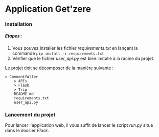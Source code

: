 
# Application Get'zere

### Installation

##### Etapes :
1. Vous pouvez installer les fichier _requirements.txt_ en lançant la commande `pip install -r requirements.txt`
2. Vérifier que le fichier _user_api.py_ est bien installé à la racine du projet.

Le projet doit se décomposer de la manière suivante :
``` text
> CommentYAller
    > APIs
    > Flask
    > Trip
    README.md
    requirements.txt
    user_api.py
```

### Lancement du projet

Pour lancer l'application web, il vous suffit de lancer le script _run.py_ situé dans le dossier _Flask_.